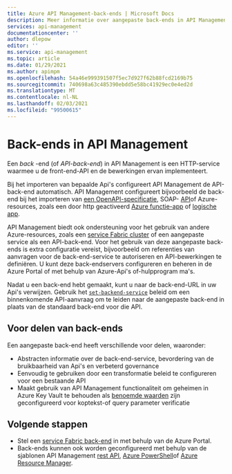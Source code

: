 ```yaml
---
title: Azure API Management-back-ends | Microsoft Docs
description: Meer informatie over aangepaste back-ends in API Management
services: api-management
documentationcenter: ''
author: dlepow
editor: ''
ms.service: api-management
ms.topic: article
ms.date: 01/29/2021
ms.author: apimpm
ms.openlocfilehash: 54a46e999391507f5ec7d927f62b88fcd2169b75
ms.sourcegitcommit: 740698a63c485390ebdd5e58bc41929ec0e4ed2d
ms.translationtype: MT
ms.contentlocale: nl-NL
ms.lasthandoff: 02/03/2021
ms.locfileid: "99500615"
---
```

# <a name="backends-in-api-management"></a>Back-ends in API Management

Een *back* -end (of *API-back-end*) in API Management is een HTTP-service waarmee u de front-end-API en de bewerkingen ervan implementeert.

Bij het importeren van bepaalde Api's configureert API Management de API-back-end automatisch. API Management configureert bijvoorbeeld de back-end bij het importeren van [een OpenAPI-specificatie](import-api-from-oas.md), SOAP- [API](import-soap-api.md)of Azure-resources, zoals een door http geactiveerd [Azure functie-app](import-function-app-as-api.md) of [logische app](import-logic-app-as-api.md).

API Management biedt ook ondersteuning voor het gebruik van andere Azure-resources, zoals een [service Fabric cluster](how-to-configure-service-fabric-backend.md) of een aangepaste service als een API-back-end. Voor het gebruik van deze aangepaste back-ends is extra configuratie vereist, bijvoorbeeld om referenties van aanvragen voor de back-end-service te autoriseren en API-bewerkingen te definiëren. U kunt deze back-endservers configureren en beheren in de Azure Portal of met behulp van Azure-Api's of-hulpprogram ma's.

Nadat u een back-end hebt gemaakt, kunt u naar de back-end-URL in uw Api's verwijzen. Gebruik het [`set-backend-service`](api-management-transformation-policies.md#SetBackendService) beleid om een binnenkomende API-aanvraag om te leiden naar de aangepaste back-end in plaats van de standaard back-end voor die API.

## <a name="benefits-of-backends"></a>Voor delen van back-ends

Een aangepaste back-end heeft verschillende voor delen, waaronder:

* Abstracten informatie over de back-end-service, bevordering van de bruikbaarheid van Api's en verbeterd governance  
* Eenvoudig te gebruiken door een transformatie beleid te configureren voor een bestaande API
* Maakt gebruik van API Management functionaliteit om geheimen in Azure Key Vault te behouden als [benoemde waarden](api-management-howto-properties.md) zijn geconfigureerd voor koptekst-of query parameter verificatie

## <a name="next-steps"></a>Volgende stappen

* Stel een [service Fabric back-end](how-to-configure-service-fabric-backend.md) in met behulp van de Azure Portal.
* Back-ends kunnen ook worden geconfigureerd met behulp van de sjablonen API Management [rest API](/rest/api/apimanagement), [Azure PowerShell](/powershell/module/az.apimanagement/new-azapimanagementbackend)of [Azure Resource Manager](../service-fabric/service-fabric-tutorial-deploy-api-management.md).

